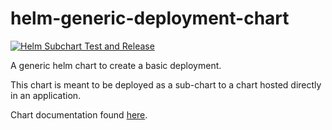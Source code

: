 # helm-generic-deployment-chart

[![Helm Subchart Test and Release](https://github.com/bvaughan-nexient/helm-generic-deployment-chart/actions/workflows/subchart.yml/badge.svg)](https://github.com/bvaughan-nexient/helm-generic-deployment-chart/actions/workflows/subchart.yml)

A generic helm chart to create a basic deployment.

This chart is meant to be deployed as a sub-chart to a chart hosted directly in an application.

Chart documentation found [here](chart/README.md).
